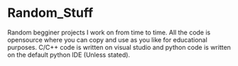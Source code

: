 # Random_Stuff
Random begginer projects I work on from time to time.
All the code is opensource where you can copy and use as you like for educational purposes.
C/C++ code is written on visual studio and python code is written on the default python IDE (Unless stated).
